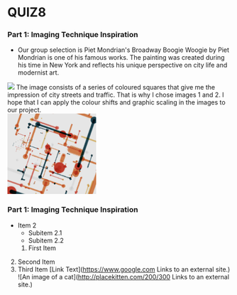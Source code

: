 # QUIZ8

### Part 1: Imaging Technique Inspiration
<!-- #### Header 4
##### Header 5
###### Header 6
**Bold Text** or __Bold Text__
*Italic Text* or _Italic Text_ -->
- Our group selection is Piet Mondrian's Broadway Boogie Woogie by Piet Mondrian is one of his famous works. The painting was created during his time in New York and reflects his unique perspective on city life and modernist art.
 <div align=centre> <img src="(<assets/Piet_Mondrian Broadway_Boogie_Woogie.jpeg>)" width="200px">
The image consists of a series of coloured squares that give me the impression of city streets and traffic. That is why I chose images 1 and 2. I hope that I can apply the colour shifts and graphic scaling in the images to our project.
 <div align=centre> <img src="assets/1.png" width="200px">

### Part 1: Imaging Technique Inspiration
- Item 2
  - Subitem 2.1
  - Subitem 2.2
  1. First Item
2. Second Item
3. Third Item
[Link Text](https://www.google.com
Links to an external site.)
![An image of a cat](http://placekitten.com/200/300
Links to an external site.)